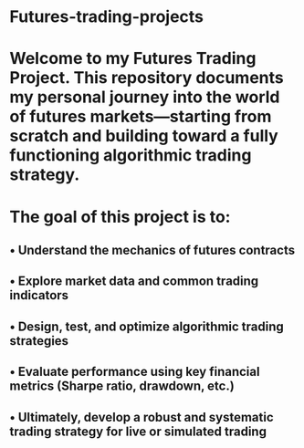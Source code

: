 # Futures-trading-projects
# Welcome to my Futures Trading Project. This repository documents my personal journey into the world of futures markets—starting from scratch and building toward a fully functioning algorithmic trading strategy.
# The goal of this project is to:
## •	Understand the mechanics of futures contracts
## •	Explore market data and common trading indicators
## •	Design, test, and optimize algorithmic trading strategies
## •	Evaluate performance using key financial metrics (Sharpe ratio, drawdown, etc.)
## •	Ultimately, develop a robust and systematic trading strategy for live or simulated trading
